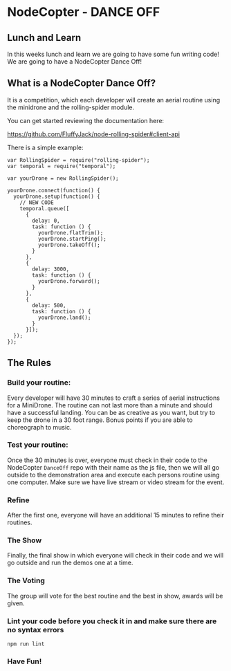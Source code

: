 # NodeCopter - DANCE OFF

## Lunch and Learn

In this weeks lunch and learn we are going to have some fun writing code! We are going to have a NodeCopter Dance Off!

## What is a NodeCopter Dance Off?

It is a competition, which each developer will create an aerial routine using the minidrone and the rolling-spider module.

You can get started reviewing the documentation here:  

https://github.com/FluffyJack/node-rolling-spider#client-api

There is a simple example:

    var RollingSpider = require("rolling-spider");
    var temporal = require("temporal");

    var yourDrone = new RollingSpider();

    yourDrone.connect(function() {
      yourDrone.setup(function() {
        // NEW CODE
        temporal.queue([
          {
            delay: 0,
            task: function () {
              yourDrone.flatTrim();
              yourDrone.startPing();
              yourDrone.takeOff();
            }
          },
          {
            delay: 3000,
            task: function () {
              yourDrone.forward();
            }
          },
          {
            delay: 500,
            task: function () {
              yourDrone.land();
            }
          }]);
      });
    });

## The Rules

### Build your routine:

Every developer will have 30 minutes to craft a series of aerial instructions for a MiniDrone.  The routine can not last more than a minute and should have a successful landing. You can be as creative as you want, but try to keep the drone in a 30 foot range. Bonus points if you are able to choreograph to music.

### Test your routine:

Once the 30 minutes is over, everyone must check in their code to the NodeCopter `DanceOff` repo with their name as the js file, then we will all go outside to the demonstration area and execute each persons routine using one computer. Make sure we have live stream or video stream for the event.

### Refine 

After the first one, everyone will have an additional 15 minutes to refine their routines.

### The Show

Finally, the final show in which everyone will check in their code and we will go outside and run the demos one at a time.

### The Voting

The group will vote for the best routine and the best in show, awards will be given.

### Lint your code before you check it in and make sure there are no syntax errors

    npm run lint

### Have Fun!